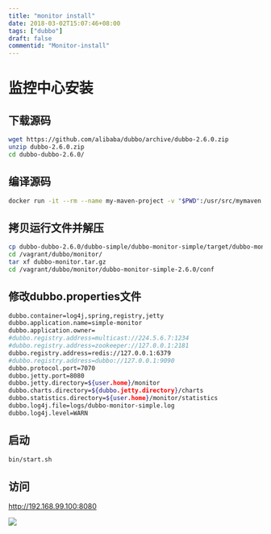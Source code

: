 ```yaml
---
title: "monitor install"
date: 2018-03-02T15:07:46+08:00
tags: ["dubbo"]
draft: false
commentid: "Monitor-install"
---
```


# 监控中心安装

## 下载源码

```bash
wget https://github.com/alibaba/dubbo/archive/dubbo-2.6.0.zip
unzip dubbo-2.6.0.zip
cd dubbo-dubbo-2.6.0/
```

## 编译源码

```bash
docker run -it --rm --name my-maven-project -v "$PWD":/usr/src/mymaven -w /usr/src/mymaven maven:3.2-jdk-8 mvn clean install
```

## 拷贝运行文件并解压

```bash
cp dubbo-dubbo-2.6.0/dubbo-simple/dubbo-monitor-simple/target/dubbo-monitor-simple-2.6.0-assembly.tar.gz /vagrant/dubbo/monitor/dubbo-monitor.tar.gz
cd /vagrant/dubbo/monitor/
tar xf dubbo-monitor.tar.gz
cd /vagrant/dubbo/monitor/dubbo-monitor-simple-2.6.0/conf
```

## 修改dubbo.properties文件

```bash
dubbo.container=log4j,spring,registry,jetty
dubbo.application.name=simple-monitor
dubbo.application.owner=
#dubbo.registry.address=multicast://224.5.6.7:1234
#dubbo.registry.address=zookeeper://127.0.0.1:2181
dubbo.registry.address=redis://127.0.0.1:6379
#dubbo.registry.address=dubbo://127.0.0.1:9090
dubbo.protocol.port=7070
dubbo.jetty.port=8080
dubbo.jetty.directory=${user.home}/monitor
dubbo.charts.directory=${dubbo.jetty.directory}/charts
dubbo.statistics.directory=${user.home}/monitor/statistics
dubbo.log4j.file=logs/dubbo-monitor-simple.log
dubbo.log4j.level=WARN

```

## 启动

```bash
bin/start.sh
```

## 访问

http://192.168.99.100:8080

![](https://xuxifu-blog-img.oss-cn-beijing.aliyuncs.com/post/dubbo/image/20180302_dubbo_monitor.png)